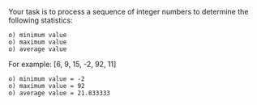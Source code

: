 Your task is to process a sequence of integer numbers to determine the following statistics:

    o) minimum value
    o) maximum value
    o) average value

For example: [6, 9, 15, -2, 92, 11]

    o) minimum value = -2
    o) maximum value = 92
    o) average value = 21.833333

